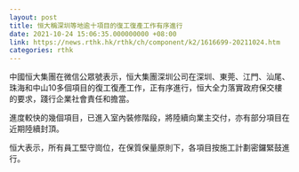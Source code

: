 ```yaml
---
layout: post
title: 恒大稱深圳等地逾十項目的復工復產工作有序進行
date: 2021-10-24 15:06:35.000000000 +08:00
link: https://news.rthk.hk/rthk/ch/component/k2/1616699-20211024.htm
categories: rthk
---
```


中國恒大集團在微信公眾號表示，恒大集團深圳公司在深圳、東莞、江門、汕尾、珠海和中山10多個項目的復工復產工作，正有序進行，恒大全力落實政府保交樓的要求，踐行企業社會責任和擔當。

進度較快的幾個項目，已進入室內裝修階段，將陸續向業主交付，亦有部分項目在近期陸續封頂。

恒大表示，所有員工堅守崗位，在保質保量原則下，各項目按施工計劃密鑼緊鼓進行。
